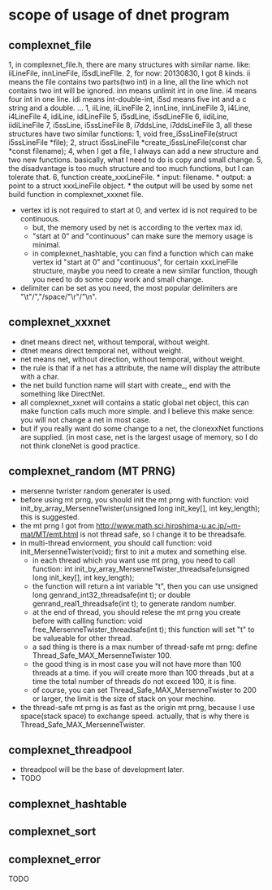 # scope of usage of dnet program
## complexnet_file
1, in complexnet_file.h, there are many structures with similar name. like: iiLineFile, innLineFile, i5sdLineFIle.
2, for now: 20130830, I got 8 kinds. ii means the file contains two parts(two int) in a line, all the line which not contains two int will be ignored. inn means unlimit int in one line. i4 means four int in one line. idi means int-double-int, i5sd means five int and a c string and a double. ...
	1, iiLine, iiLineFile
	2, innLine, innLineFile
	3, i4Line, i4LineFile
	4, idiLine, idiLineFile
	5, i5sdLine, i5sdLineFIle
	6, iidiLine, iidiLineFile
	7, i5ssLine, i5ssLineFile
	8, i7ddsLine, i7ddsLineFile
3, all these structures have two similar functions: 
	1, void free_i5ssLineFile(struct i5ssLineFile *file);
	2, struct i5ssLineFile *create_i5ssLineFile(const char *const filename);
4, when I get a file, I always can add a new structure and two new functions. basically, what I need to do is copy and small change.
5, the disadvantage is too much structure and too much functions, but I can tolerate that.
6, function create_xxxLineFile.
	* input: filename.
	* output: a point to a struct xxxLineFile object.
	* the output will be used by some net build function in complexnet_xxxnet file.
* vertex id is not required to start at 0, and vertex id is not required to be continuous.
	* but, the memory used by net is according to the vertex max id.
	* "start at 0" and "continuous" can make sure the memory usage is minimal.
	* in complexnet_hashtable, you can find a function which can make vertex id "start at 0" and "continuous", for certain xxxLineFile structure, maybe you need to create a new similar function, though you need to do some copy work and small change.
* delimiter can be set as you need, the most popular delimiters are "\t"/","/space/"\r"/"\n".

## complexnet_xxxnet
* dnet means direct net, without temporal, without weight.
* dtnet means direct temporal net, without weight.
* net means net, without direction, without temporal, without weight.
* the rule is that if a net has a attribute, the name will display the attribute with a char.
* the net build function name will start with create_, end with the something like DirectNet.
* all complexnet_xxnet will contains a static global net object, this can make function calls much more simple. and I believe this make sence: you will not change a net in most case.
* but if you really want do some change to a net, the clonexxNet functions are supplied. (in most case, net is the largest usage of memory, so I do not think cloneNet is good practice.

## complexnet_random (MT PRNG)
* mersenne twrister random generater is used. 
* before using mt prng, you should init the mt prng with function: void init_by_array_MersenneTwister(unsigned long init_key[], int key_length); this is suggested.
* the mt prng I got from http://www.math.sci.hiroshima-u.ac.jp/~m-mat/MT/emt.html is not thread safe, so I change it to be threadsafe.
* in multi-thread enviorment, you should call function: void init_MersenneTwister(void); first to init a mutex and something else.
	* in each thread which you want use mt prng, you need to call function: int init_by_array_MersenneTwister_threadsafe(unsigned long init_key[], int key_length);
	* the function will return a int variable "t", then you can use unsigned long genrand_int32_threadsafe(int t); or double genrand_real1_threadsafe(int t); to generate random number.
	* at the end of thread, you should relese the mt prng you create before with calling function: void free_MersenneTwister_threadsafe(int t); this function will set "t" to be valueable for other thread.
	* a sad thing is there is a max number of  thread-safe mt prng: define Thread_Safe_MAX_MersenneTwister 100.
	* the good thing is in most case you will not have more than 100 threads at a time. if you will create more than 100 threads ,but at a time the total number of threads do not exceed 100, it is fine. 
	* of course, you can set Thread_Safe_MAX_MersenneTwister to 200 or larger, the limit is the size of stack on your mechine.
* the thread-safe mt prng is as fast as the origin mt prng, because I use space(stack space) to exchange speed. actually, that is why there is Thread_Safe_MAX_MersenneTwister.

## complexnet_threadpool
* threadpool will be the base of development later.
* TODO

## complexnet_hashtable
## complexnet_sort
## complexnet_error
TODO
